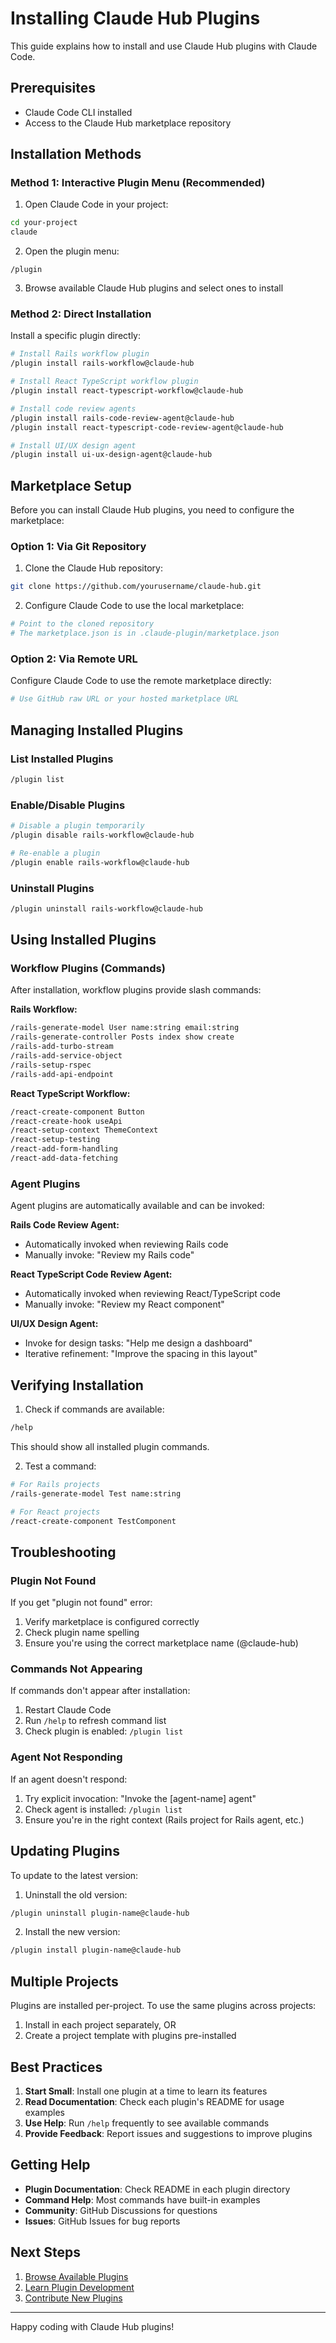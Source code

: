 # Installing Claude Hub Plugins

This guide explains how to install and use Claude Hub plugins with Claude Code.

## Prerequisites

- Claude Code CLI installed
- Access to the Claude Hub marketplace repository

## Installation Methods

### Method 1: Interactive Plugin Menu (Recommended)

1. Open Claude Code in your project:

```bash
cd your-project
claude
```

2. Open the plugin menu:

```
/plugin
```

3. Browse available Claude Hub plugins and select ones to install

### Method 2: Direct Installation

Install a specific plugin directly:

```bash
# Install Rails workflow plugin
/plugin install rails-workflow@claude-hub

# Install React TypeScript workflow plugin
/plugin install react-typescript-workflow@claude-hub

# Install code review agents
/plugin install rails-code-review-agent@claude-hub
/plugin install react-typescript-code-review-agent@claude-hub

# Install UI/UX design agent
/plugin install ui-ux-design-agent@claude-hub
```

## Marketplace Setup

Before you can install Claude Hub plugins, you need to configure the marketplace:

### Option 1: Via Git Repository

1. Clone the Claude Hub repository:

```bash
git clone https://github.com/yourusername/claude-hub.git
```

2. Configure Claude Code to use the local marketplace:

```bash
# Point to the cloned repository
# The marketplace.json is in .claude-plugin/marketplace.json
```

### Option 2: Via Remote URL

Configure Claude Code to use the remote marketplace directly:

```bash
# Use GitHub raw URL or your hosted marketplace URL
```

## Managing Installed Plugins

### List Installed Plugins

```bash
/plugin list
```

### Enable/Disable Plugins

```bash
# Disable a plugin temporarily
/plugin disable rails-workflow@claude-hub

# Re-enable a plugin
/plugin enable rails-workflow@claude-hub
```

### Uninstall Plugins

```bash
/plugin uninstall rails-workflow@claude-hub
```

## Using Installed Plugins

### Workflow Plugins (Commands)

After installation, workflow plugins provide slash commands:

**Rails Workflow:**

```bash
/rails-generate-model User name:string email:string
/rails-generate-controller Posts index show create
/rails-add-turbo-stream
/rails-add-service-object
/rails-setup-rspec
/rails-add-api-endpoint
```

**React TypeScript Workflow:**

```bash
/react-create-component Button
/react-create-hook useApi
/react-setup-context ThemeContext
/react-setup-testing
/react-add-form-handling
/react-add-data-fetching
```

### Agent Plugins

Agent plugins are automatically available and can be invoked:

**Rails Code Review Agent:**

- Automatically invoked when reviewing Rails code
- Manually invoke: "Review my Rails code"

**React TypeScript Code Review Agent:**

- Automatically invoked when reviewing React/TypeScript code
- Manually invoke: "Review my React component"

**UI/UX Design Agent:**

- Invoke for design tasks: "Help me design a dashboard"
- Iterative refinement: "Improve the spacing in this layout"

## Verifying Installation

1. Check if commands are available:

```bash
/help
```

This should show all installed plugin commands.

2. Test a command:

```bash
# For Rails projects
/rails-generate-model Test name:string

# For React projects
/react-create-component TestComponent
```

## Troubleshooting

### Plugin Not Found

If you get "plugin not found" error:

1. Verify marketplace is configured correctly
2. Check plugin name spelling
3. Ensure you're using the correct marketplace name (@claude-hub)

### Commands Not Appearing

If commands don't appear after installation:

1. Restart Claude Code
2. Run `/help` to refresh command list
3. Check plugin is enabled: `/plugin list`

### Agent Not Responding

If an agent doesn't respond:

1. Try explicit invocation: "Invoke the [agent-name] agent"
2. Check agent is installed: `/plugin list`
3. Ensure you're in the right context (Rails project for Rails agent, etc.)

## Updating Plugins

To update to the latest version:

1. Uninstall the old version:

```bash
/plugin uninstall plugin-name@claude-hub
```

2. Install the new version:

```bash
/plugin install plugin-name@claude-hub
```

## Multiple Projects

Plugins are installed per-project. To use the same plugins across projects:

1. Install in each project separately, OR
2. Create a project template with plugins pre-installed

## Best Practices

1. **Start Small**: Install one plugin at a time to learn its features
2. **Read Documentation**: Check each plugin's README for usage examples
3. **Use Help**: Run `/help` frequently to see available commands
4. **Provide Feedback**: Report issues and suggestions to improve plugins

## Getting Help

- **Plugin Documentation**: Check README in each plugin directory
- **Command Help**: Most commands have built-in examples
- **Community**: GitHub Discussions for questions
- **Issues**: GitHub Issues for bug reports

## Next Steps

1. [Browse Available Plugins](README.md#available-plugins)
2. [Learn Plugin Development](docs/best-practices/PLUGIN_GUIDELINES.md)
3. [Contribute New Plugins](CONTRIBUTING.md)

---

Happy coding with Claude Hub plugins!
